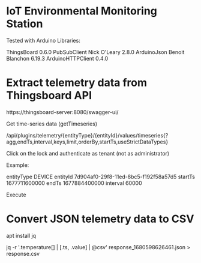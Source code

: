 # IoT Environmental Monitoring Station

Tested with Arduino Libraries:

ThingsBoard 0.6.0
PubSubClient Nick O'Leary 2.8.0 
ArduinoJson Benoit Blanchon 6.19.3
ArduinoHTTPClient 0.4.0

# Extract telemetry data from Thingsboard API

https://thingsboard-server:8080/swagger-ui/

Get time-series data (getTimeseries)

/api/plugins/telemetry/{entityType}/{entityId}/values/timeseries{?agg,endTs,interval,keys,limit,orderBy,startTs,useStrictDataTypes}

Click on the lock and authenticate as tenant (not as administrator)

Example:

entityType DEVICE
entityId 7d904af0-29f8-11ed-8bc5-f192f58a57d5
startTs 1677711600000
endTs 1677884400000
interval 60000

Execute

# Convert JSON telemetry data to CSV

apt install jq

jq -r '.temperature[] | [.ts, .value] | @csv' response_1680598626461.json > response.csv


